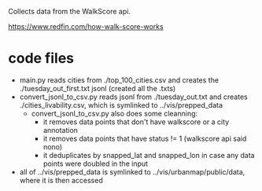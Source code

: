 Collects data from the WalkScore api.

https://www.redfin.com/how-walk-score-works

# code files
- main.py reads cities from ./top_100_cities.csv and creates the ./tuesday_out_first.txt jsonl (created all the .txts)
- convert_jsonl_to_csv.py reads jsonl from ./tuesday_out.txt and creates ./cities_livability.csv, which is symlinked to ../vis/prepped_data
    - convert_jsonl_to_csv.py also does some cleanning:
        - it removes data points that don't have walkscore or a city annotation
        - it removes data points that have status != 1 (walkscore api said nono)
        - it deduplicates by snapped_lat and snapped_lon in case any data points were doubled in the input
- all of ../vis/prepped_data is symlinked to ../vis/urbanmap/public/data, where it is then accessed
